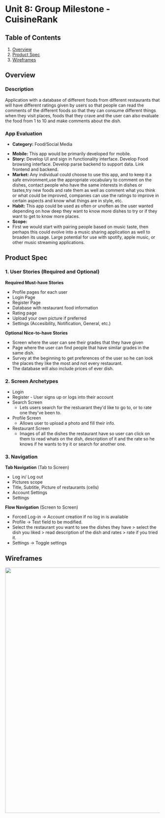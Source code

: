 Unit 8: Group Milestone - CuisineRank
===

## Table of Contents
1. [Overview](#Overview)
1. [Product Spec](#Product-Spec)
1. [Wireframes](#Wireframes)

## Overview
### Description
Application with a database of different foods from different restaurants that will have different ratings given by users so that people can read the comments of the different foods so that they can consume different things when they visit places, foods that they crave and the user can also evaluate the food from 1 to 10 and make comments about the dish.

### App Evaluation
* **Category:** Food/Social Media 
- **Mobile:** This app would be primarily developed for mobile.
- **Story:** Develop UI and sign in functionality interface. Develop Food browsing interface. Develop parse backend to support data. Link frontend and backend.
- **Market:** Any individual could choose to use this app, and to keep it a safe environment,use the appropriate vocabulary to comment on the dishes, contact people who have the same interests in dishes or tastes,try new foods and rate them as well as comment what you think or what could be improved, companies can use the ratings to improve in certain aspects and know what things are in style, etc.
- **Habit:** This app could be used as often or unoften as the user wanted depending on how deep they want to know more dishes to try or if they want to get to know more places. 
- **Scope:** 
- First we would start with pairing people based on music taste, then perhaps this could evolve into a music sharing application as well to broaden its usage. Large potential for use with spotify, apple music, or other music streaming applications.

## Product Spec
### 1. User Stories (Required and Optional)

**Required Must-have Stories**

* Profile pages for each user
* Login Page
* Register Page
* Database with restaurant food information
* Rating page
* Upload your own picture if preferred
* Settings (Accesibility, Notification, General, etc.)

**Optional Nice-to-have Stories**

* Screen where the user can see their grades that they have given
* Page where the user can find people that have similar grades in the same dish.
* Survey at the beginning to get preferences of the user so he can look the places they like the most and not every restaurant.
* The database will also include prices of ever dish.


### 2. Screen Archetypes

* Login 
* Register - User signs up or logs into their account
* Search Screen
    * Lets users search for the restuarant they'd like to go to, or to rate one they've been to.
* Profile Screen 
    * Allows user to upload a photo and fill their info. 
* Restaurant Screen 
    * Images of all the dishes the restaurant have so user can click on them to read whats on the dish, description of it and the rate so he knows if he wants to try it or search for another one.

### 3. Navigation

**Tab Navigation** (Tab to Screen)

* Log in/ Log out 
* Pictures scope 
* Title, Subtitle, Picture of restaurants (cells)
* Account Settings
* Settings

**Flow Navigation** (Screen to Screen)
* Forced Log-in -> Account creation if no log in is available
* Profile -> Text field to be modified. 
* Select the restaurant you want to see the dishes they have > select the dish you liked > read description of the dish and rates > rate if you tried it. 
* Settings -> Toggle settings

## Wireframes
<img src="https://i.imgur.com/vihMQs9.jpg" width=800><br>
